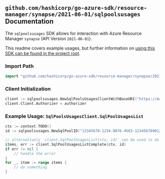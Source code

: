 
## `github.com/hashicorp/go-azure-sdk/resource-manager/synapse/2021-06-01/sqlpoolsusages` Documentation

The `sqlpoolsusages` SDK allows for interaction with Azure Resource Manager `synapse` (API Version `2021-06-01`).

This readme covers example usages, but further information on [using this SDK can be found in the project root](https://github.com/hashicorp/go-azure-sdk/tree/main/docs).

### Import Path

```go
import "github.com/hashicorp/go-azure-sdk/resource-manager/synapse/2021-06-01/sqlpoolsusages"
```


### Client Initialization

```go
client := sqlpoolsusages.NewSqlPoolsUsagesClientWithBaseURI("https://management.azure.com")
client.Client.Authorizer = authorizer
```


### Example Usage: `SqlPoolsUsagesClient.SqlPoolUsagesList`

```go
ctx := context.TODO()
id := sqlpoolsusages.NewSqlPoolID("12345678-1234-9876-4563-123456789012", "example-resource-group", "workspaceValue", "sqlPoolValue")

// alternatively `client.SqlPoolUsagesList(ctx, id)` can be used to do batched pagination
items, err := client.SqlPoolUsagesListComplete(ctx, id)
if err != nil {
	// handle the error
}
for _, item := range items {
	// do something
}
```
